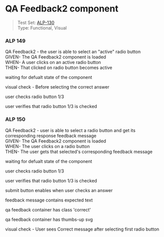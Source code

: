 # QA Feedback2 component
> Test Set: [ALP-130](https://everfi.atlassian.net/browse/ALP-130)    
Type: Functional, Visual

<!-- include: cypress/integration/blacksmith/qa_feedback2.js -->

### ALP 149

QA Feedback2 - the user is able to select an "active" radio button\
GIVEN- The QA Feedback2 component is loaded\
WHEN- A user clicks on an active radio button\
THEN- That clicked on radio button becomes active

waiting for defualt state of the component

visual check -  Before selecting the correct answer

user checks radio button 1/3

user verifies that radio button 1/3 is checked

### ALP 150

QA Feedback2 - user is able to select a radio button and get its corresponding response feedback message\
GIVEN- The QA Feedback2 component is loaded\
WHEN- The user clicks on a radio button\
THEN- The user gets that selected's corresponding feedback message

waiting for defualt state of the component

user checks radio button 1/3

user verifies that radio button 1/3 is checked

submit button enables when user checks an answer

feedback message contains expected text

qa feedback container has class 'correct'

qa feedback container has thumbs-up svg

visual check -  User sees Correct message after selecting first radio button

<!-- /include: cypress/integration/blacksmith/qa_feedback2.js -->